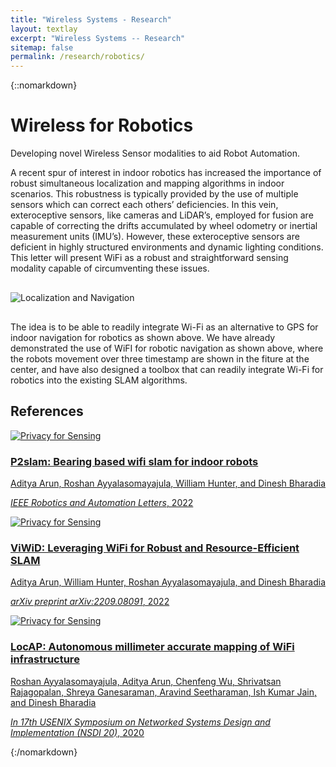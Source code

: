 ```yaml
---
title: "Wireless Systems - Research"
layout: textlay
excerpt: "Wireless Systems -- Research"
sitemap: false
permalink: /research/robotics/
---
```


{::nomarkdown}
<div class="container research-page-container">

  <!-- Main Title -->
  <h1>Wireless for Robotics</h1>

  <p>Developing novel Wireless Sensor modalities to aid Robot Automation.</p>
  
  <p>A recent spur of interest in indoor robotics has increased the importance of robust simultaneous localization and mapping algorithms in indoor scenarios. This robustness is typically provided by the use of multiple sensors which can correct each others’ deficiencies. In this vein, exteroceptive sensors, like cameras and LiDAR’s, employed for fusion are capable of correcting the drifts accumulated by wheel odometry or inertial measurement units (IMU’s). However, these exteroceptive sensors are deficient in highly structured environments and dynamic lighting conditions. This letter will present WiFi as a robust and straightforward sensing modality capable of circumventing these issues.</p>

  <div style="margin: 30px 0;">
    <img src="{{ site.baseurl }}/images/Research_Pics/Robotics/localization-800.webp" alt="Localization and Navigation" class="img-responsive">
  </div>

  <p>The idea is to be able to readily integrate Wi-Fi as an alternative to GPS for indoor navigation for robotics as shown above. We have already demonstrated the use of WiFI for robotic navigation as shown above, where the robots movement over three timestamp are shown in the fiture at the center, and have also designed a toolbox that can readily integrate Wi-Fi for robotics into the existing SLAM algorithms.</p>


  <!-- Publications Section -->
  <h2>References</h2>
  
  <a href="https://wcsng.ucsd.edu/p2slam/" class="research-box">
    <div class="row vertical-align">
      <div class="col-md-6">
        <img src="{{ site.baseurl }}/images/Research_Pics/Robotics/p2slam-800.webp" alt="Privacy for Sensing" class="img-responsive">
      </div>
      <div class="col-md-6">
        <h3>P2slam: Bearing based wifi slam for indoor robots</h3>
        <p>Aditya Arun, Roshan Ayyalasomayajula, William Hunter, and Dinesh Bharadia</p>
        <p><i>IEEE Robotics and Automation Letters</i>, 2022</p>
      </div>
    </div>
  </a>

  <a href="https://wcsng.ucsd.edu/viwid" class="research-box">
    <div class="row vertical-align">
      <div class="col-md-6">
        <img src="{{ site.baseurl }}/images/Research_Pics/Robotics/viwid-800.webp" alt="Privacy for Sensing" class="img-responsive">
      </div>
      <div class="col-md-6">
        <h3>ViWiD: Leveraging WiFi for Robust and Resource-Efficient SLAM</h3>
        <p>Aditya Arun, William Hunter, Roshan Ayyalasomayajula, and Dinesh Bharadia</p>
        <p><i>arXiv preprint arXiv:2209.08091</i>, 2022</p>
      </div>
    </div>
  </a>

  <a href="https://wcsng.ucsd.edu/locap/" class="research-box">
    <div class="row vertical-align">
      <div class="col-md-6">
        <img src="{{ site.baseurl }}/images/Research_Pics/Digital_Twin/locap_deployed-800.webp" alt="Privacy for Sensing" class="img-responsive">
      </div>
      <div class="col-md-6">
        <h3>LocAP: Autonomous millimeter accurate mapping of WiFi infrastructure</h3>
        <p>Roshan Ayyalasomayajula, Aditya Arun, Chenfeng Wu, Shrivatsan Rajagopalan, Shreya Ganesaraman, Aravind Seetharaman, Ish Kumar Jain, and Dinesh Bharadia</p>
        <p><i>In 17th USENIX Symposium on Networked Systems Design and Implementation (NSDI 20)</i>, 2020</p>
      </div>
    </div>
  </a>

</div>
{:/nomarkdown}